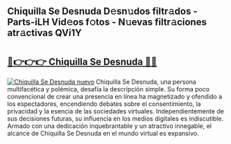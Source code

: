 ## Chiquilla Se Desnuda D𝚎sn𝚞dos filtr𝚊dos - Parts-iLH Vid𝚎os f𝚘tos - N𝚞evas filtr𝚊ciones atr𝚊ctivas QVi1Y

# <h2><a href="http://mb61zo7.tromn.icu/?c=Chiquilla+Se+Desnuda">🔗👉👉👉 Chiquilla Se Desnuda 🔗🔗</a></h2>

[![Chiquilla Se Desnuda nuevo](https://i.imgur.com/pEAQMta.gif)](http://mb61zo7.tromn.icu/?c=Chiquilla+Se+Desnuda)
Chiquilla Se Desnuda, una persona multifacética y polémica, desafía la descripción simple. Su forma poco convencional de crear una presencia en línea ha magnetizado y ofendido a los espectadores, encendiendo debates sobre el consentimiento, la privacidad y la esencia de las sociedades virtuales. Independientemente de sus decisiones futuras, su influencia en los medios digitales es indiscutible. Armado con una dedicación inquebrantable y un atractivo innegable, el alcance de Chiquilla Se Desnuda en el mundo virtual es expansivo.
